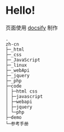 # Hello!

页面使用 [docsify](https://docsify.js.org/#/zh-cn/) 制作
```
.  
zh-cn
├─_html
├─_css
├─_JavaScript
├─_linux
├─_webApi
├─_jquery
├─_php
├─code
│ ├─html css
│ ├─javascript
│ ├─webapi
│ ├─jquery
│ └─php
├─demo
└─参考手册
```